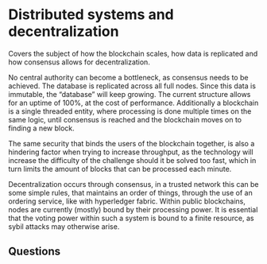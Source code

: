 # Distributed systems and decentralization

Covers the subject of how the blockchain scales, how data is replicated and how consensus allows for decentralization. 

No central authority can become a bottleneck, as consensus needs to be achieved. The database is replicated across all full nodes. Since this data is immutable, the “database” will keep growing. The current structure allows for an uptime of 100%, at the cost of performance. Additionally a blockchain is a single threaded entity, where processing is done multiple times on the same logic, until consensus is reached and the blockchain moves on to finding a new block.

The same security that binds the users of the blockchain together, is also a hindering factor when trying to increase throughput, as the technology will increase the difficulty of the challenge should it be solved too fast, which in turn limits the amount of blocks that can be processed each minute.

Decentralization occurs through consensus, in a trusted network this can be some simple rules, that maintains an order of things, through the use of an ordering service, like with hyperledger fabric. Within public blockchains, nodes are currently (mostly) bound by their processing power. It is essential that the voting power within such a system is bound to a finite resource, as sybil attacks may otherwise arise.

## Questions
